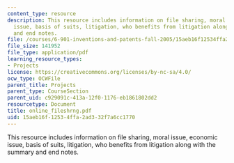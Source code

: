 ```yaml
---
content_type: resource
description: This resource includes information on file sharing, moral issue, economic
  issue, basis of suits, litigation, who benefits from litigation along with the summary
  and end notes.
file: /courses/6-901-inventions-and-patents-fall-2005/15aeb16f12534ffa2ad332f7a6cc1770_online_fileshrng.pdf
file_size: 141952
file_type: application/pdf
learning_resource_types:
- Projects
license: https://creativecommons.org/licenses/by-nc-sa/4.0/
ocw_type: OCWFile
parent_title: Projects
parent_type: CourseSection
parent_uid: c929091c-413a-12f0-1176-eb1861802dd2
resourcetype: Document
title: online_fileshrng.pdf
uid: 15aeb16f-1253-4ffa-2ad3-32f7a6cc1770
---
```

This resource includes information on file sharing, moral issue, economic issue, basis of suits, litigation, who benefits from litigation along with the summary and end notes.